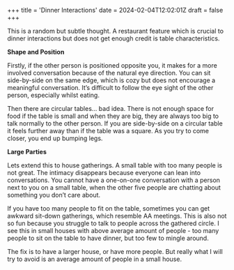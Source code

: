 +++
title = 'Dinner Interactions'
date = 2024-02-04T12:02:01Z
draft = false
+++

This is a random but subtle thought. A restaurant feature which is crucial to dinner interactions but does not get enough credit is table characteristics. 

**Shape and Position**

Firstly, if the other person is positioned opposite you, it makes for a more involved conversation because of the natural eye direction. You can sit side-by-side on the same edge, which is cozy but does not encourage a meaningful conversation. It’s difficult to follow the eye sight of the other person, especially whilst eating. 

Then there are circular tables… bad idea. There is not enough space for food if the table is small and when they are big, they are always too big to talk normally to the other person. If you are side-by-side on a circular table it feels further away than if the table was a square. As you try to come closer, you end up bumping legs.

**Large Parties**

Lets extend this to house gatherings. A small table with too many people is not great. The intimacy disappears because everyone can lean into conversations. You cannot have a one-on-one conversation with a person next to you on a small table, when the other five people are chatting about something you don’t care about. 

If you have too many people to fit on the table, sometimes you can get awkward sit-down gatherings, which resemble AA meetings. This is also not so fun because you struggle to talk to people across the gathered circle. I see this in small houses with above average amount of people - too many people to sit on the table to have dinner, but too few to mingle around. 

The fix is to have a larger house, or have more people. But really what I will try to avoid is an average amount of people in a small house.